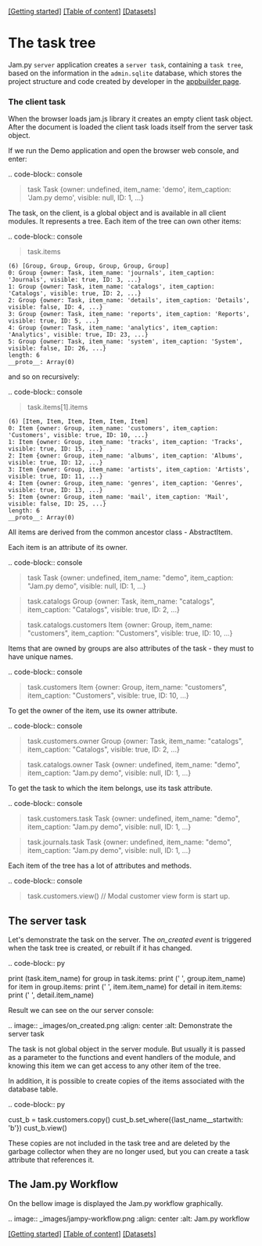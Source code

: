 [[Getting started]](getting_started) [[Table of content]](index.md) [[Datasets]](datasets.md)

# The task tree

Jam.py `server` application creates a `server task`, containing a `task tree`, based on the information in the `admin.sqlite` database, which stores the project structure and code created by developer in the [appbuilder page](http://localhost:8080/builder.html). 

### The client task

When the browser loads jam.js library it creates an empty client task object. After 
the document is loaded the client task loads itself from the server task object.

If we run the Demo application and open the browser web console, and enter:

.. code-block:: console

  > task
  > Task {owner: undefined, item_name: 'demo', item_caption: 'Jam.py demo', visible: null, ID: 1, ...}

The task, on the client, is a global object and is available in all client modules.
It represents a tree. Each item of the tree can own other items:

.. code-block:: console

  > task.items
  
    (6) [Group, Group, Group, Group, Group, Group]
    0: Group {owner: Task, item_name: 'journals', item_caption: 'Journals', visible: true, ID: 3, ...}
    1: Group {owner: Task, item_name: 'catalogs', item_caption: 'Catalogs', visible: true, ID: 2, ...}
    2: Group {owner: Task, item_name: 'details', item_caption: 'Details', visible: false, ID: 4, ...}
    3: Group {owner: Task, item_name: 'reports', item_caption: 'Reports', visible: true, ID: 5, ...}
    4: Group {owner: Task, item_name: 'analytics', item_caption: 'Analytics', visible: true, ID: 23, ...}
    5: Group {owner: Task, item_name: 'system', item_caption: 'System', visible: false, ID: 26, ...}
    length: 6
    __proto__: Array(0)

and so on recursively:

.. code-block:: console

  > task.items[1].items

    (6) [Item, Item, Item, Item, Item, Item]
    0: Item {owner: Group, item_name: 'customers', item_caption: 'Customers', visible: true, ID: 10, ...}
    1: Item {owner: Group, item_name: 'tracks', item_caption: 'Tracks', visible: true, ID: 15, ...}
    2: Item {owner: Group, item_name: 'albums', item_caption: 'Albums', visible: true, ID: 12, ...}
    3: Item {owner: Group, item_name: 'artists', item_caption: 'Artists', visible: true, ID: 11, ...}
    4: Item {owner: Group, item_name: 'genres', item_caption: 'Genres', visible: true, ID: 13, ...}
    5: Item {owner: Group, item_name: 'mail', item_caption: 'Mail', visible: false, ID: 25, ...}
    length: 6
    __proto__: Array(0)

All items are derived from the common ancestor class - AbstractItem.  

Each item is an attribute of its owner. 

.. code-block:: console

  > task
  Task {owner: undefined, item_name: "demo", item_caption: "Jam.py demo", visible: null, ID: 1, ...}

  > task.catalogs
  Group {owner: Task, item_name: "catalogs", item_caption: "Catalogs", visible: true, ID: 2, ...}

  > task.catalogs.customers
  Item {owner: Group, item_name: "customers", item_caption: "Customers", visible: true, ID: 10, ...}


Items that are owned by groups are also attributes of the task - they must to have unique names.

.. code-block:: console

  > task.customers
  Item {owner: Group, item_name: "customers", item_caption: "Customers", visible: true, ID: 10, ...}

To get the owner of the item, use its owner attribute. 

.. code-block:: console

  > task.customers.owner
  Group {owner: Task, item_name: "catalogs", item_caption: "Catalogs", visible: true, ID: 2, ...}

  > task.catalogs.owner
  Task {owner: undefined, item_name: "demo", item_caption: "Jam.py demo", visible: null, ID: 1, ...}

To get the task to which the item belongs, use its task attribute.

.. code-block:: console

  > task.customers.task
  Task {owner: undefined, item_name: "demo", item_caption: "Jam.py demo", visible: null, ID: 1, ...}

  > task.journals.task
  Task {owner: undefined, item_name: "demo", item_caption: "Jam.py demo", visible: null, ID: 1, ...}

Each item of the tree has a lot of attributes and methods.

.. code-block:: console

  > task.customers.view()            // Modal customer view form is start up.

The server task
---------------
Let's demonstrate the task on the server.  The *on_created event* is triggered when 
the task tree is created, or rebuilt if it has changed.

.. code-block:: py

  print (task.item_name)
  for group in task.items:
      print ('  ', group.item_name)
      for item in group.items:
          print ('    ', item.item_name)
          for detail in item.items:
              print ('      ', detail.item_name)

Result we can see on the our server console:

.. image:: _images/on_created.png
    :align: center
    :alt: Demonstrate the server task

The task is not global object in the server module. But usually it is passed 
as a parameter to the functions and event handlers of the module, and knowing this 
item we can get access to any other item of the tree. 

In addition, it is possible to create copies of the items associated with the database table. 

.. code-block:: py

  cust_b = task.customers.copy()
  cust_b.set_where({last_name__startwith: 'b'})
  cust_b.view()
  
These copies are not included in the task tree and are deleted by the garbage collector 
when they are no longer used, but you can create a task attribute that references it.

The Jam.py Workflow
-------------------
On the bellow image is displayed the Jam.py workflow graphically.

.. image:: _images/jampy-workflow.png
    :align: center
    :alt: Jam.py workflow

[[Getting started]](getting_started) [[Table of content]](index.md) [[Datasets]](datasets.md)